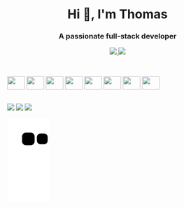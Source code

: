 <h1 align="center">Hi 👋, I'm Thomas</h1>
<h3 align="center">A passionate full-stack developer</h3>

<div>
  <a href="https://github.com/thomasluizon">
<p align="center">
  <img height="160em" src="https://github-readme-stats.vercel.app/api?username=thomasluizon&count_private=true&show_icons=true&theme=tokyonight&include_all_commits=true"/>
  <img height="160em" src="https://github-readme-stats.vercel.app/api/top-langs/?username=thomasluizon&langs_count=16&theme=tokyonight&layout=compact"/>
</p>
 <a/>
</div>
  
  ##
  
<div style="display: inline_block"><br>
  <img width="40" height="30" src="https://cdn.jsdelivr.net/gh/devicons/devicon/icons/dotnetcore/dotnetcore-original.svg" />
  <img width="40" height="30" src="https://cdn.jsdelivr.net/gh/devicons/devicon/icons/nodejs/nodejs-plain-wordmark.svg" />
  <img width="40" height="30" src="https://cdn.jsdelivr.net/gh/devicons/devicon/icons/react/react-original.svg">
  <img width="40" height="30" src="https://cdn.jsdelivr.net/gh/devicons/devicon/icons/html5/html5-original.svg">
  <img width="40" height="30" src="https://cdn.jsdelivr.net/gh/devicons/devicon/icons/css3/css3-original.svg">
  <img width="40" height="30" src="https://cdn.jsdelivr.net/gh/devicons/devicon/icons/sass/sass-original.svg">
  <img width="40" height="30" src="https://cdn.jsdelivr.net/gh/devicons/devicon/icons/javascript/javascript-original.svg">
  <img width="40" height="30" src="https://cdn.jsdelivr.net/gh/devicons/devicon/icons/typescript/typescript-original.svg">
</div>

  ##
  
  <div>
    <a href="mailto:thomaslrgregorio@gmail.com" target="_blank"><img src="https://img.shields.io/badge/Gmail-D14836?style=for-the-badge&logo=gmail&logoColor=white" target="_blank"></a>
    <a href="https://www.linkedin.com/in/thomas-luizon/" target="_blank"><img src="https://img.shields.io/badge/LinkedIn-0077B5?style=for-the-badge&logo=linkedin&logoColor=white" target="_blank"></a>
    <a href="https://thomas-portfolio.vercel.app" target="_blank"><img src="https://img.shields.io/badge/website-000000?style=for-the-badge&logo=About.me&logoColor=white" target="_blank"></a>
  </div>
  
  ![snake gif](https://github.com/thomasluizon/thomasluizon/blob/output/github-contribution-grid-snake.svg)
